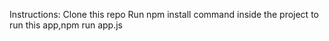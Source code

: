 Instructions:
Clone this repo
Run npm install command inside the project
to run this app,npm run app.js
